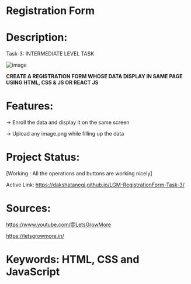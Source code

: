 #  Registration Form

# Description:

Task-3: INTERMEDIATE LEVEL TASK

![image](https://user-images.githubusercontent.com/84227079/215328162-ec01c6fb-8665-4dfa-b912-5d5379790820.png)

**CREATE A REGISTRATION FORM WHOSE DATA DISPLAY IN SAME PAGE  USING HTML, CSS & JS OR REACT JS**

# Features:
  -> Enroll the data and display it on the same screen
  
  -> Upload any image.png while filling up the data


# Project Status:

[Working : All the operations and buttons are working nicely]

Active Link: https://dakshatanegi.github.io/LGM-RegistrationForm-Task-3/

# Sources:


https://www.youtube.com/@LetsGrowMore

https://letsgrowmore.in/

# Keywords: HTML, CSS and JavaScript
